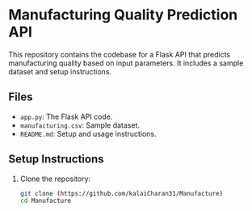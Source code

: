 # Manufacturing Quality Prediction API

This repository contains the codebase for a Flask API that predicts manufacturing quality based on input parameters. It includes a sample dataset and setup instructions.

## Files
- `app.py`: The Flask API code.
- `manufacturing.csv`: Sample dataset.
- `README.md`: Setup and usage instructions.

## Setup Instructions

1. Clone the repository:
   ```bash
   git clone (https://github.com/kalaiCharan31/Manufacture)
   cd Manufacture
